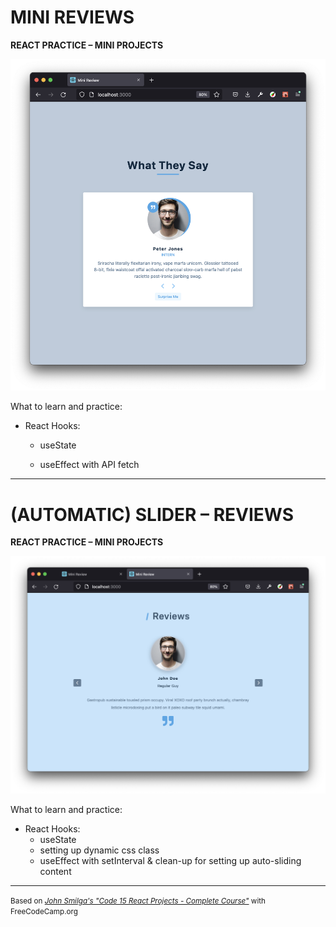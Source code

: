 # MINI REVIEWS

**REACT PRACTICE – MINI PROJECTS**

![screenshot](./docs/ss_mini_reviews.png)

What to learn and practice:

- React Hooks:
  - useState
  
  - useEffect with API fetch
  
    

---

# (AUTOMATIC) SLIDER – REVIEWS

**REACT PRACTICE – MINI PROJECTS**

![screenshot](./docs/ss_slider.png)

What to learn and practice:

- React Hooks:
  - useState
  - setting up dynamic css class
  - useEffect with setInterval & clean-up for setting up auto-sliding content

---

<small>Based on [*John Smilga's "Code 15 React Projects - Complete Course"*](https://youtu.be/a_7Z7C_JCyo) with FreeCodeCamp.org</small>

